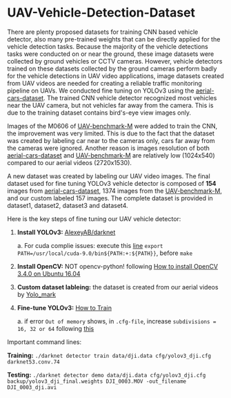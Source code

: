# UAV-Vehicle-Detection-Dataset

There are plenty proposed datasets for training CNN based vehicle detector, also many pre-trained weights that can be directly applied for the vehicle detection tasks. Because the majority of the vehicle detections tasks were conducted on or near the ground, these image datasets were collected by ground vehicles or CCTV cameras. However, vehicle detectors trained on these datasets collected by the ground cameras perform badly for the vehicle detections in UAV video applications, image datasets created from UAV videos are needed for creating a reliable traffic monitoring pipeline on UAVs.
We conducted fine tuning on YOLOv3 using the [aerial-cars-dataset](https://github.com/jekhor/aerial-cars-dataset). The trained CNN vehicle detector recognized most vehicles near the UAV camera, but not vehicles far away from the camera. This is due to the training dataset contains bird's-eye view images only. 

Images of the M0606 of [UAV-benchmark-M](https://sites.google.com/site/daviddo0323/projects/uavdt) were added to train the CNN, the improvement was very limited. This is due to the fact that the dataset was created by labeling car near to the cameras only, cars far away from the cameras were ignored. Another reason is images resolution of both [aerial-cars-dataset](https://github.com/jekhor/aerial-cars-dataset) and [UAV-benchmark-M](https://sites.google.com/site/daviddo0323/projects/uavdt) are relatively low (1024x540) compared to our aerial videos (2720x1530). 

A new dataset was created by labeling our UAV video images. The final dataset used for fine tuning YOLOv3 vehicle detector is composed of **154** images from [aerial-cars-dataset](https://github.com/jekhor/aerial-cars-dataset), 1374 images from the [UAV-benchmark-M](https://sites.google.com/site/daviddo0323/projects/uavdt), and our custom labeled 157 images. The complete dataset is provided in dataset1, dataset2, dataset3 and dataset4.

Here is the key steps of fine tuning our UAV vehicle detector: 

  1. **Install YOLOv3:** [AlexeyAB/darknet](https://github.com/AlexeyAB/darknet)   
     
     a.	For cuda complie issues: execute this [line](https://github.com/pjreddie/darknet/issues/200#issuecomment-329692411) `export     PATH=/usr/local/cuda-9.0/bin${PATH:+:${PATH}}`, before `make`
     
  2. **Install OpenCV:** NOT opencv-python! following [How to install OpenCV 3.4.0 on Ubuntu 16.04](https://www.pytorials.com/how-to-install-opencv340-on-ubuntu1604/)
  
  3. **Custom dataset lableing:** the dataset is created from our aerial videos by [Yolo_mark](https://github.com/AlexeyAB/Yolo_mark)
  
  4. **Fine-tune YOLOv3:** [How to Train](https://github.com/AlexeyAB/darknet#how-to-train-to-detect-your-custom-objects)
     
     a. if error `Out of memory` shows, in `.cfg-file`, increase `subdivisions = 16, 32 or 64` following [this](https://github.com/AlexeyAB/darknet/blob/0039fd26786ab5f71d5af725fc18b3f521e7acfd/cfg/yolov3.cfg#L4)
     
Important command lines:

**Training:**  `./darknet detector train data/dji.data cfg/yolov3_dji.cfg darknet53.conv.74`

**Testing:**  `./darknet detector demo data/dji.data cfg/yolov3_dji.cfg backup/yolov3_dji_final.weights DJI_0003.MOV -out_filename DJI_0003_dji.avi`
